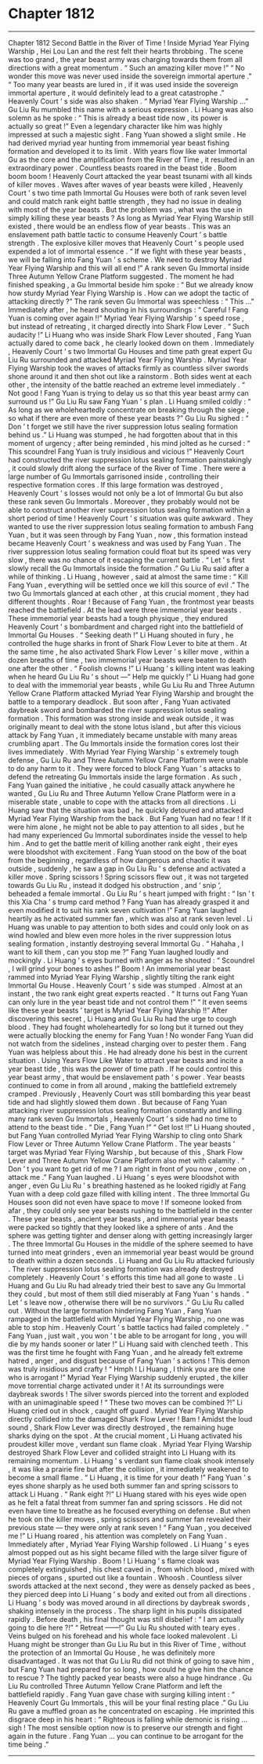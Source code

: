 
# Chapter 1812


---

Chapter 1812 Second Battle in the River of Time !
Inside Myriad Year Flying Warship , Hei Lou Lan and the rest felt their hearts throbbing .
The scene was too grand , the year beast army was charging towards them from all directions with a great momentum .
“ Such an amazing killer move !”
“ No wonder this move was never used inside the sovereign immortal aperture .”
“ Too many year beasts are lured in , if it was used inside the sovereign immortal aperture , it would definitely lead to a great catastrophe .”
Heavenly Court ’ s side was also shaken .
“ Myriad Year Flying Warship …” Gu Liu Ru mumbled this name with a serious expression .
Li Huang was also solemn as he spoke : “ This is already a beast tide now , its power is actually so great !”
Even a legendary character like him was highly impressed at such a majestic sight .
Fang Yuan showed a slight smile .
He had derived myriad year hunting from immemorial year beast fishing formation and developed it to its limit . With years flow like water Immortal Gu as the core and the amplification from the River of Time , it resulted in an extraordinary power .
Countless beasts roared in the beast tide .
Boom boom boom !
Heavenly Court attacked the year beast tsunami with all kinds of killer moves .
Waves after waves of year beasts were killed , Heavenly Court ’ s two time path Immortal Gu Houses were both of rank seven level and could match rank eight battle strength , they had no issue in dealing with most of the year beasts .
But the problem was , what was the use in simply killing these year beasts ? As long as Myriad Year Flying Warship still existed , there would be an endless flow of year beasts .
This was an enslavement path battle tactic to consume Heavenly Court ’ s battle strength .
The explosive killer moves that Heavenly Court ’ s people used expended a lot of immortal essence .
“ If we fight with these year beasts , we will be falling into Fang Yuan ’ s scheme . We need to destroy Myriad Year Flying Warship and this will all end !” A rank seven Gu Immortal inside Three Autumn Yellow Crane Platform suggested .
The moment he had finished speaking , a Gu Immortal beside him spoke : “ But we already know how sturdy Myriad Year Flying Warship is . How can we adopt the tactic of attacking directly ?”
The rank seven Gu Immortal was speechless : “ This …”
Immediately after , he heard shouting in his surroundings : “ Careful ! Fang Yuan is coming over again !!”
Myriad Year Flying Warship ’ s speed rose , but instead of retreating , it charged directly into Shark Flow Lever .
“ Such audacity !” Li Huang who was inside Shark Flow Lever shouted , Fang Yuan actually dared to come back , he clearly looked down on them .
Immediately , Heavenly Court ’ s two Immortal Gu Houses and time path great expert Gu Liu Ru surrounded and attacked Myriad Year Flying Warship .
Myriad Year Flying Warship took the waves of attacks firmly as countless silver swords shone around it and then shot out like a rainstorm .
Both sides went at each other , the intensity of the battle reached an extreme level immediately .
“ Not good ! Fang Yuan is trying to delay us so that this year beast army can surround us !” Gu Liu Ru saw Fang Yuan ’ s plan .
Li Huang smiled coldly : “ As long as we wholeheartedly concentrate on breaking through the siege , so what if there are even more of these year beasts ?”
Gu Liu Ru sighed : “ Don ’ t forget we still have the river suppression lotus sealing formation behind us .”
Li Huang was stumped , he had forgotten about that in this moment of urgency ; after being reminded , his mind jolted as he cursed : “ This scoundrel Fang Yuan is truly insidious and vicious !”
Heavenly Court had constructed the river suppression lotus sealing formation painstakingly , it could slowly drift along the surface of the River of Time . There were a large number of Gu Immortals garrisoned inside , controlling their respective formation cores .
If this large formation was destroyed , Heavenly Court ’ s losses would not only be a lot of Immortal Gu but also these rank seven Gu Immortals .
Moreover , they probably would not be able to construct another river suppression lotus sealing formation within a short period of time !
Heavenly Court ’ s situation was quite awkward .
They wanted to use the river suppression lotus sealing formation to ambush Fang Yuan , but it was seen through by Fang Yuan , now , this formation instead became Heavenly Court ’ s weakness and was used by Fang Yuan .
The river suppression lotus sealing formation could float but its speed was very slow , there was no chance of it escaping the current battle .
“ Let ’ s first slowly recall the Gu Immortals inside the formation .” Gu Liu Ru said after a while of thinking .
Li Huang , however , said at almost the same time : “ Kill Fang Yuan , everything will be settled once we kill this source of evil .”
The two Gu Immortals glanced at each other , at this crucial moment , they had different thoughts .
Roar !
Because of Fang Yuan , the frontmost year beasts reached the battlefield .
At the lead were three immemorial year beasts .
These immemorial year beasts had a tough physique , they endured Heavenly Court ’ s bombardment and charged right into the battlefield of Immortal Gu Houses .
“ Seeking death !” Li Huang shouted in fury , he controlled the huge sharks in front of Shark Flow Lever to bite at them .
At the same time , he also activated Shark Flow Lever ’ s killer move , within a dozen breaths of time , two immemorial year beasts were beaten to death one after the other .
“ Foolish clowns !” Li Huang ’ s killing intent was leaking when he heard Gu Liu Ru ’ s shout —” Help me quickly !”
Li Huang had gone to deal with the immemorial year beasts , while Gu Liu Ru and Three Autumn Yellow Crane Platform attacked Myriad Year Flying Warship and brought the battle to a temporary deadlock .
But soon after , Fang Yuan activated daybreak sword and bombarded the river suppression lotus sealing formation .
This formation was strong inside and weak outside , it was originally meant to deal with the stone lotus island , but after this vicious attack by Fang Yuan , it immediately became unstable with many areas crumbling apart .
The Gu Immortals inside the formation cores lost their lives immediately .
With Myriad Year Flying Warship ’ s extremely tough defense , Gu Liu Ru and Three Autumn Yellow Crane Platform were unable to do any harm to it . They were forced to block Fang Yuan ’ s attacks to defend the retreating Gu Immortals inside the large formation .
As such , Fang Yuan gained the initiative , he could casually attack anywhere he wanted , Gu Liu Ru and Three Autumn Yellow Crane Platform were in a miserable state , unable to cope with the attacks from all directions .
Li Huang saw that the situation was bad , he quickly detoured and attacked Myriad Year Flying Warship from the back .
But Fang Yuan had no fear !
If it were him alone , he might not be able to pay attention to all sides , but he had many experienced Gu Immortal subordinates inside the vessel to help him . And to get the battle merit of killing another rank eight , their eyes were bloodshot with excitement .
Fang Yuan stood on the bow of the boat from the beginning , regardless of how dangerous and chaotic it was outside , suddenly , he saw a gap in Gu Liu Ru ’ s defense and activated a killer move .
Spring scissors !
Spring scissors flew out , it was not targeted towards Gu Liu Ru , instead it dodged his obstruction , and ‘ snip ’, beheaded a female immortal .
Gu Liu Ru ’ s heart jumped with fright : “ Isn ’ t this Xia Cha ’ s trump card method ? Fang Yuan has already grasped it and even modified it to suit his rank seven cultivation !”
Fang Yuan laughed heartily as he activated summer fan , which was also at rank seven level .
Li Huang was unable to pay attention to both sides and could only look on as wind howled and blew even more holes in the river suppression lotus sealing formation , instantly destroying several Immortal Gu .
“ Hahaha , I want to kill them , can you stop me ?” Fang Yuan laughed loudly and mockingly .
Li Huang ’ s eyes burned with anger as he shouted : “ Scoundrel , I will grind your bones to ashes !”
Boom !
An immemorial year beast rammed into Myriad Year Flying Warship , slightly tilting the rank eight Immortal Gu House .
Heavenly Court ’ s side was stumped .
Almost at an instant , the two rank eight great experts reacted .
“ It turns out Fang Yuan can only lure in the year beast tide and not control them !”
“ It even seems like these year beasts ’ target is Myriad Year Flying Warship !!”
After discovering this secret , Li Huang and Gu Liu Ru had the urge to cough blood .
They had fought wholeheartedly for so long but it turned out they were actually blocking the enemy for Fang Yuan !
No wonder Fang Yuan did not watch from the sidelines , instead charging over to pester them .
Fang Yuan was helpless about this .
He had already done his best in the current situation .
Using Years Flow Like Water to attract year beasts and incite a year beast tide , this was the power of time path . If he could control this year beast army , that would be enslavement path ’ s power .
Year beasts continued to come in from all around , making the battlefield extremely cramped .
Previously , Heavenly Court was still bombarding this year beast tide and had slightly slowed them down . But because of Fang Yuan attacking river suppression lotus sealing formation constantly and killing many rank seven Gu Immortals , Heavenly Court ’ s side had no time to attend to the beast tide .
“ Die , Fang Yuan !”
“ Get lost !!”
Li Huang shouted , but Fang Yuan controlled Myriad Year Flying Warship to cling onto Shark Flow Lever or Three Autumn Yellow Crane Platform .
The year beasts ’ target was Myriad Year Flying Warship , but because of this , Shark Flow Lever and Three Autumn Yellow Crane Platform also met with calamity .
“ Don ’ t you want to get rid of me ? I am right in front of you now , come on , attack me .” Fang Yuan laughed .
Li Huang ’ s eyes were bloodshot with anger , even Gu Liu Ru ’ s breathing hastened as he looked rigidly at Fang Yuan with a deep cold gaze filled with killing intent .
The three Immortal Gu Houses soon did not even have space to move !
If someone looked from afar , they could only see year beasts rushing to the battlefield in the center . These year beasts , ancient year beasts , and immemorial year beasts were packed so tightly that they looked like a sphere of ants .
And the sphere was getting tighter and denser along with getting increasingly larger .
The three Immortal Gu Houses in the middle of the sphere seemed to have turned into meat grinders , even an immemorial year beast would be ground to death within a dozen seconds .
Li Huang and Gu Liu Ru attacked furiously .
The river suppression lotus sealing formation was already destroyed completely . Heavenly Court ’ s efforts this time had all gone to waste .
Li Huang and Gu Liu Ru had already tried their best to save any Gu Immortal they could , but most of them still died miserably at Fang Yuan ’ s hands .
“ Let ’ s leave now , otherwise there will be no survivors .” Gu Liu Ru called out .
Without the large formation hindering Fang Yuan , Fang Yuan rampaged in the battlefield with Myriad Year Flying Warship , no one was able to stop him .
Heavenly Court ’ s battle tactics had failed completely .
“ Fang Yuan , just wait , you won ’ t be able to be arrogant for long , you will die by my hands sooner or later !” Li Huang said with clenched teeth .
This was the first time he fought with Fang Yuan , and he already felt extreme hatred , anger , and disgust because of Fang Yuan ’ s actions !
This demon was truly insidious and crafty !
“ Hmph ! Li Huang , I think you are the one who is arrogant !” Myriad Year Flying Warship suddenly erupted , the killer move torrential charge activated under it ! At its surroundings were daybreak swords ! The silver swords pierced into the torrent and exploded with an unimaginable speed !
“ These two moves can be combined ?!” Li Huang cried out in shock , caught off guard .
Myriad Year Flying Warship directly collided into the damaged Shark Flow Lever !
Bam !
Amidst the loud sound , Shark Flow Lever was directly destroyed , the remaining huge sharks dying on the spot .
At the crucial moment , Li Huang activated his proudest killer move , verdant sun flame cloak .
Myriad Year Flying Warship destroyed Shark Flow Lever and collided straight into Li Huang with its remaining momentum .
Li Huang ’ s verdant sun flame cloak shook intensely , it was like a prairie fire but after the collision , it immediately weakened to become a small flame .
“ Li Huang , it is time for your death !” Fang Yuan ’ s eyes shone sharply as he used both summer fan and spring scissors to attack Li Huang .
“ Rank eight ?!” Li Huang stared with his eyes wide open as he felt a fatal threat from summer fan and spring scissors .
He did not even have time to breathe as he focused everything on defense .
But when he took on the killer moves , spring scissors and summer fan revealed their previous state — they were only at rank seven !
“ Fang Yuan , you deceived me !” Li Huang roared , his attention was completely on Fang Yuan .
Immediately after , Myriad Year Flying Warship followed .
Li Huang ’ s eyes almost popped out as his sight became filled with the large silver figure of Myriad Year Flying Warship .
Boom !
Li Huang ’ s flame cloak was completely extinguished , his chest caved in , from which blood , mixed with pieces of organs , spurted out like a fountain .
Whoosh .
Countless silver swords attacked at the next second , they were as densely packed as bees , they pierced deep into Li Huang ’ s body and exited out from all directions .
Li Huang ’ s body was moved around in all directions by daybreak swords , shaking intensely in the process .
The sharp light in his pupils dissipated rapidly .
Before death , his final thought was still disbelief : “ I am actually going to die here ?!”
“ Retreat ——!” Gu Liu Ru shouted with teary eyes .
Veins bulged on his forehead and his whole face looked malevolent .
Li Huang might be stronger than Gu Liu Ru but in this River of Time , without the protection of an Immortal Gu House , he was definitely more disadvantaged .
It was not that Gu Liu Ru did not think of going to save him , but Fang Yuan had prepared for so long , how could he give him the chance to rescue ?
The tightly packed year beasts were also a huge hindrance .
Gu Liu Ru controlled Three Autumn Yellow Crane Platform and left the battlefield rapidly .
Fang Yuan gave chase with surging killing intent : “ Heavenly Court Gu Immortals , this will be your final resting place .”
Gu Liu Ru gave a muffled groan as he concentrated on escaping .
He imprinted this disgrace deep in his heart : “ Righteous is falling while demonic is rising … sigh ! The most sensible option now is to preserve our strength and fight again in the future . Fang Yuan … you can continue to be arrogant for the time being .”

---

